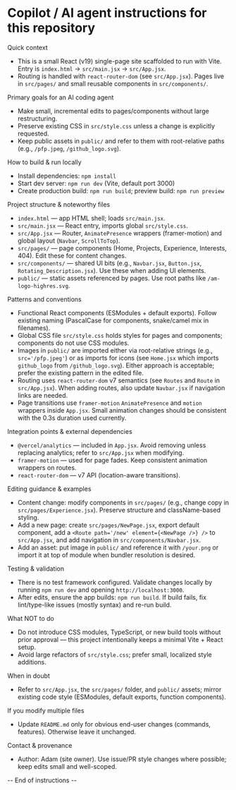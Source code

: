 <!-- Copied guidance tailored for this React + Vite personal site. Keep concise. -->
# Copilot / AI agent instructions for this repository

Quick context
- This is a small React (v19) single-page site scaffolded to run with Vite. Entry is `index.html` -> `src/main.jsx` -> `src/App.jsx`.
- Routing is handled with `react-router-dom` (see `src/App.jsx`). Pages live in `src/pages/` and small reusable components in `src/components/`.

Primary goals for an AI coding agent
- Make small, incremental edits to pages/components without large restructuring.
- Preserve existing CSS in `src/style.css` unless a change is explicitly requested.
- Keep public assets in `public/` and refer to them with root-relative paths (e.g., `/pfp.jpeg`, `/github_logo.svg`).

How to build & run locally
- Install dependencies: `npm install`
- Start dev server: `npm run dev` (Vite, default port 3000)
- Create production build: `npm run build`; preview build: `npm run preview`

Project structure & noteworthy files
- `index.html` — app HTML shell; loads `src/main.jsx`.
- `src/main.jsx` — React entry, imports global `src/style.css`.
- `src/App.jsx` — Router, `AnimatePresence` wrappers (framer-motion) and global layout (`Navbar`, `ScrollToTop`).
- `src/pages/` — page components (Home, Projects, Experience, Interests, 404). Edit these for content changes.
- `src/components/` — shared UI bits (e.g., `Navbar.jsx`, `Button.jsx`, `Rotating_Description.jsx`). Use these when adding UI elements.
- `public/` — static assets referenced by pages. Use root paths like `/am-logo-highres.svg`.

Patterns and conventions
- Functional React components (ESModules + default exports). Follow existing naming (PascalCase for components, snake/camel mix in filenames).
- Global CSS file `src/style.css` holds styles for pages and components; components do not use CSS modules.
- Images in `public/` are imported either via root-relative strings (e.g., `src='/pfp.jpeg'`) or as imports for icons (see `Home.jsx` which imports `github_logo` from `/github_logo.svg`). Either approach is acceptable; prefer the existing pattern in the edited file.
- Routing uses `react-router-dom` v7 semantics (see `Routes` and `Route` in `src/App.jsx`). When adding routes, also update `Navbar.jsx` if navigation links are needed.
- Page transitions use `framer-motion` `AnimatePresence` and `motion` wrappers inside `App.jsx`. Small animation changes should be consistent with the 0.3s duration used currently.

Integration points & external dependencies
- `@vercel/analytics` — included in `App.jsx`. Avoid removing unless replacing analytics; refer to `src/App.jsx` when modifying.
- `framer-motion` — used for page fades. Keep consistent animation wrappers on routes.
- `react-router-dom` — v7 API (location-aware transitions).

Editing guidance & examples
- Content change: modify components in `src/pages/` (e.g., change copy in `src/pages/Experience.jsx`). Preserve structure and className-based styling.
- Add a new page: create `src/pages/NewPage.jsx`, export default component, add a `<Route path='/new' element={<NewPage />} />` to `src/App.jsx`, and add navigation in `src/components/Navbar.jsx`.
- Add an asset: put image in `public/` and reference it with `/your.png` or import it at top of module when bundler resolution is desired.

Testing & validation
- There is no test framework configured. Validate changes locally by running `npm run dev` and opening `http://localhost:3000`.
- After edits, ensure the app builds: `npm run build`. If build fails, fix lint/type-like issues (mostly syntax) and re-run build.

What NOT to do
- Do not introduce CSS modules, TypeScript, or new build tools without prior approval — this project intentionally keeps a minimal Vite + React setup.
- Avoid large refactors of `src/style.css`; prefer small, localized style additions.

When in doubt
- Refer to `src/App.jsx`, the `src/pages/` folder, and `public/` assets; mirror existing code style (ESModules, default exports, function components).

If you modify multiple files
- Update `README.md` only for obvious end-user changes (commands, features). Otherwise leave it unchanged.

Contact & provenance
- Author: Adam (site owner). Use issue/PR style changes where possible; keep edits small and well-scoped.

-- End of instructions --
